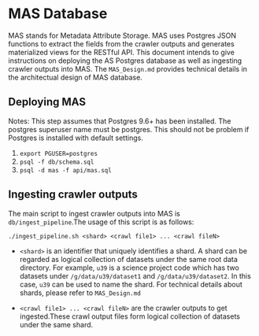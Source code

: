 MAS Database
============

MAS stands for Metadata Attribute Storage. MAS uses Postgres JSON functions to extract the fields from the crawler outputs and generates materialized views for the RESTful API. This document intends to give instructions on deploying the AS Postgres database as well as ingesting crawler outputs into MAS. The `MAS_Design.md` provides technical details in the architectual design of MAS database.

Deploying MAS
-------------

Notes: This step assumes that Postgres 9.6+ has been installed. The postgres superuser name must be postgres. This should not be problem if Postgres is installed with default settings.
1. `export PGUSER=postgres`
2. `psql -f db/schema.sql`
3. `psql -d mas -f api/mas.sql`

Ingesting crawler outputs
-------------------------

The main script to ingest crawler outputs into MAS is `db/ingest_pipeline`.The usage of this script is as follows:

```
./ingest_pipeline.sh <shard> <crawl file1> ... <crawl fileN>
```

* `<shard>` is an identifier that uniquely identifies a shard. A shard can be regarded as logical collection of datasets under the same root data directory. For example, `u39` is a science project code which has two datasets under `/g/data/u39/dataset1` and `/g/data/u39/dataset2`. In this case, `u39` can be used to name the shard. For technical details about shards, please refer to `MAS_Design.md`

* `<crawl file1> ... <crawl fileN>` are the crawler outputs to get ingested.These crawl output files form logical collection of datasets under the same shard.
